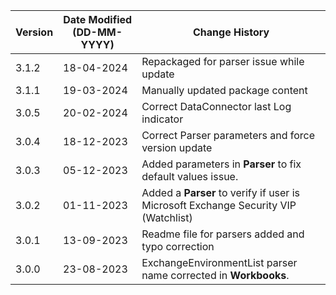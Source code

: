 | **Version** | **Date Modified (DD-MM-YYYY)** | **Change History**                          |
|-------------|--------------------------------|---------------------------------------------|
| 3.1.2       | 18-04-2024                     | Repackaged for parser issue while update       |
| 3.1.1       | 19-03-2024                     | Manually updated package content       |
| 3.0.5       | 20-02-2024                     | Correct DataConnector last Log indicator       |
| 3.0.4       | 18-12-2023                     | Correct Parser parameters and force version update       |
| 3.0.3       | 05-12-2023                     | Added parameters in **Parser** to fix default values issue.        |
| 3.0.2       | 01-11-2023                     | Added a **Parser** to verify if user is Microsoft Exchange Security VIP (Watchlist)          |
| 3.0.1       | 13-09-2023                     | Readme file for parsers added and typo correction                      |
| 3.0.0       | 23-08-2023                     | ExchangeEnvironmentList parser name  corrected in **Workbooks**.  |

